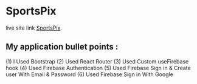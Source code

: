 # SportsPix

live site link [SportsPix](https://sportspix-d6cc7.web.app).

## My application bullet points :
(1) I Used Bootstrap
(2) Used React Router
(3) Used Custom useFirebase hook
(4) Used Firebase Authentication
(5) Used Firebase Sign in & Create user With Email & Password
(6) Used Firebase Sign in With Google
